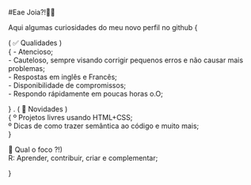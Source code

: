 #Eae Joia?!✌🏻 

Aqui algumas curiosidades do meu novo perfil no github
{

   ( ✅ Qualidades ) <br>
   {
    - Atencioso;<br>
    - Cauteloso, sempre visando corrigir pequenos erros e não causar mais problemas; <br>
    - Respostas em inglês e Francês; <br>
    - Disponibilidade de compromissos; <br>
    - Respondo rápidamente em poucas horas o.O;  <br>

   }
.
   ( 🌟 Novidades )<br>
   {
    º Projetos livres usando HTML+CSS;<br>
    º Dicas de como trazer semântica ao código e muito mais; <br>
   }

   🎯 Qual o foco ?!) <br>
    R: Aprender, contribuir, criar e complementar;

}
